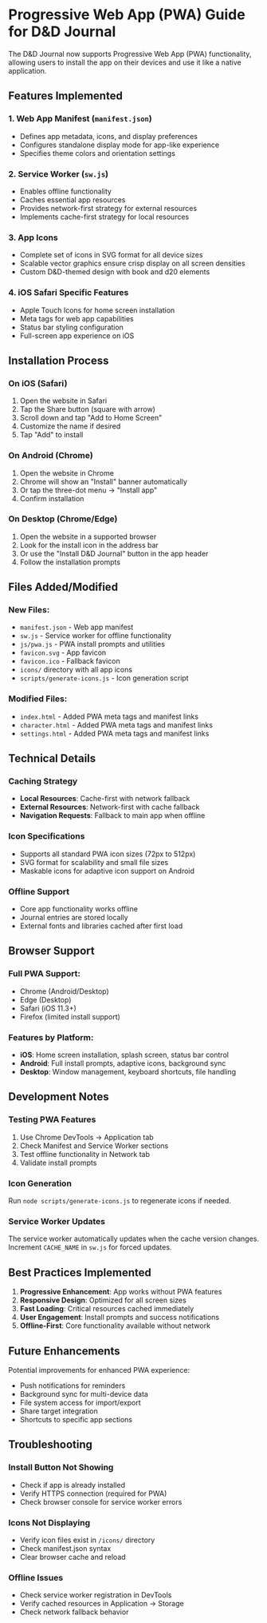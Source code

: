 # Progressive Web App (PWA) Guide for D&D Journal

The D&D Journal now supports Progressive Web App (PWA) functionality, allowing users to install the app on their devices and use it like a native application.

## Features Implemented

### 1. Web App Manifest (`manifest.json`)
- Defines app metadata, icons, and display preferences
- Configures standalone display mode for app-like experience
- Specifies theme colors and orientation settings

### 2. Service Worker (`sw.js`)
- Enables offline functionality
- Caches essential app resources
- Provides network-first strategy for external resources
- Implements cache-first strategy for local resources

### 3. App Icons
- Complete set of icons in SVG format for all device sizes
- Scalable vector graphics ensure crisp display on all screen densities
- Custom D&D-themed design with book and d20 elements

### 4. iOS Safari Specific Features
- Apple Touch Icons for home screen installation
- Meta tags for web app capabilities
- Status bar styling configuration
- Full-screen app experience on iOS

## Installation Process

### On iOS (Safari)
1. Open the website in Safari
2. Tap the Share button (square with arrow)
3. Scroll down and tap "Add to Home Screen"
4. Customize the name if desired
5. Tap "Add" to install

### On Android (Chrome)
1. Open the website in Chrome
2. Chrome will show an "Install" banner automatically
3. Or tap the three-dot menu → "Install app"
4. Confirm installation

### On Desktop (Chrome/Edge)
1. Open the website in a supported browser
2. Look for the install icon in the address bar
3. Or use the "Install D&D Journal" button in the app header
4. Follow the installation prompts

## Files Added/Modified

### New Files:
- `manifest.json` - Web app manifest
- `sw.js` - Service worker for offline functionality
- `js/pwa.js` - PWA install prompts and utilities
- `favicon.svg` - App favicon
- `favicon.ico` - Fallback favicon
- `icons/` directory with all app icons
- `scripts/generate-icons.js` - Icon generation script

### Modified Files:
- `index.html` - Added PWA meta tags and manifest links
- `character.html` - Added PWA meta tags and manifest links  
- `settings.html` - Added PWA meta tags and manifest links

## Technical Details

### Caching Strategy
- **Local Resources**: Cache-first with network fallback
- **External Resources**: Network-first with cache fallback
- **Navigation Requests**: Fallback to main app when offline

### Icon Specifications
- Supports all standard PWA icon sizes (72px to 512px)
- SVG format for scalability and small file sizes
- Maskable icons for adaptive icon support on Android

### Offline Support
- Core app functionality works offline
- Journal entries are stored locally
- External fonts and libraries cached after first load

## Browser Support

### Full PWA Support:
- Chrome (Android/Desktop)
- Edge (Desktop)
- Safari (iOS 11.3+)
- Firefox (limited install support)

### Features by Platform:
- **iOS**: Home screen installation, splash screen, status bar control
- **Android**: Full install prompts, adaptive icons, background sync
- **Desktop**: Window management, keyboard shortcuts, file handling

## Development Notes

### Testing PWA Features
1. Use Chrome DevTools → Application tab
2. Check Manifest and Service Worker sections
3. Test offline functionality in Network tab
4. Validate install prompts

### Icon Generation
Run `node scripts/generate-icons.js` to regenerate icons if needed.

### Service Worker Updates
The service worker automatically updates when the cache version changes. Increment `CACHE_NAME` in `sw.js` for forced updates.

## Best Practices Implemented

1. **Progressive Enhancement**: App works without PWA features
2. **Responsive Design**: Optimized for all screen sizes
3. **Fast Loading**: Critical resources cached immediately
4. **User Engagement**: Install prompts and success notifications
5. **Offline-First**: Core functionality available without network

## Future Enhancements

Potential improvements for enhanced PWA experience:
- Push notifications for reminders
- Background sync for multi-device data
- File system access for import/export
- Share target integration
- Shortcuts to specific app sections

## Troubleshooting

### Install Button Not Showing
- Check if app is already installed
- Verify HTTPS connection (required for PWA)
- Check browser console for service worker errors

### Icons Not Displaying
- Verify icon files exist in `/icons/` directory
- Check manifest.json syntax
- Clear browser cache and reload

### Offline Issues
- Check service worker registration in DevTools
- Verify cached resources in Application → Storage
- Check network fallback behavior